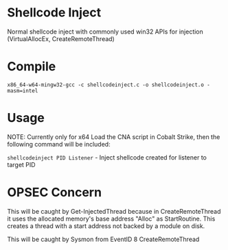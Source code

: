 # Shellcode Inject

Normal shellcode inject with commonly used win32 APIs for injection (VirtualAllocEx, CreateRemoteThread)


# Compile
`x86_64-w64-mingw32-gcc -c shellcodeinject.c -o shellcodeinject.o -masm=intel`

# Usage

NOTE: Currently only for x64
Load the CNA script in Cobalt Strike, then the following command will be included:

`shellcodeinject PID Listener` - Inject shellcode created for listener to target PID

# OPSEC Concern

This will be caught by Get-InjectedThread because in CreateRemoteThread it uses the allocated memory's base address "Alloc" as StartRoutine.
This creates a thread with a start address not backed by a module on disk.

This will be caught by Sysmon from EventID 8 CreateRemoteThread
